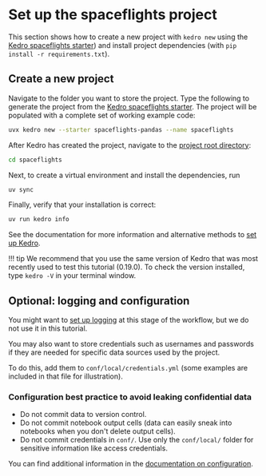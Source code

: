 # Set up the spaceflights project

This section shows how to create a new project with `kedro new` using the [Kedro spaceflights starter](https://github.com/kedro-org/kedro-starters/tree/main/spaceflights-pandas)) and install project dependencies (with `pip install -r requirements.txt`).

## Create a new project

Navigate to the folder you want to store the project. Type the following to generate the project from the [Kedro spaceflights starter](https://github.com/kedro-org/kedro-starters/tree/main/spaceflights-pandas). The project will be populated with a complete set of working example code:

```bash
uvx kedro new --starter spaceflights-pandas --name spaceflights
```

After Kedro has created the project, navigate to the [project root directory](./spaceflights_tutorial.md#project-root-directory):

```bash
cd spaceflights
```

Next, to create a virtual environment and install the dependencies, run

```bash
uv sync
```

Finally, verify that your installation is correct:

```bash
uv run kedro info
```

See the documentation for more information and alternative methods to [set up Kedro](../getting-started/install.md).

!!! tip
    We recommend that you use the same version of Kedro that was most recently used to test this tutorial (0.19.0). To check the version installed, type `kedro -V` in your terminal window.

## Optional: logging and configuration

You might want to [set up logging](../develop/logging.md) at this stage of the workflow, but we do not use it in this tutorial.

You may also want to store credentials such as usernames and passwords if they are needed for specific data sources used by the project.

To do this, add them to `conf/local/credentials.yml` (some examples are included in that file for illustration).

### Configuration best practice to avoid leaking confidential data

* Do not commit data to version control.
* Do not commit notebook output cells (data can easily sneak into notebooks when you don't delete output cells).
* Do not commit credentials in `conf/`. Use only the `conf/local/` folder for sensitive information like access credentials.

You can find additional information in the [documentation on configuration](../configure/configuration_basics.md).
